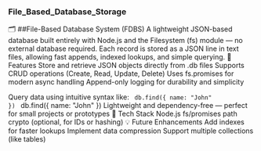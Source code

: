 ### File_Based_Database_Storage

🗂️ ##File-Based Database System (FDBS)
A lightweight JSON-based database built entirely with Node.js and the Filesystem (fs) module — no external database required.
Each record is stored as a JSON line in text files, allowing fast appends, indexed lookups, and simple querying.
🚀 Features
Store and retrieve JSON objects directly from .db files
Supports CRUD operations (Create, Read, Update, Delete)
Uses fs.promises for modern async handling
Append-only logging for durability and simplicity

Query data using intuitive syntax like:
<code> db.find({ name: "John" }) </code>
db.find({ name: "John" })
Lightweight and dependency-free — perfect for small projects or prototypes
🧠 Tech Stack
Node.js
fs/promises
path
crypto (optional, for IDs or hashing)
💡 Future Enhancements
Add indexes for faster lookups
Implement data compression
Support multiple collections (like tables)
